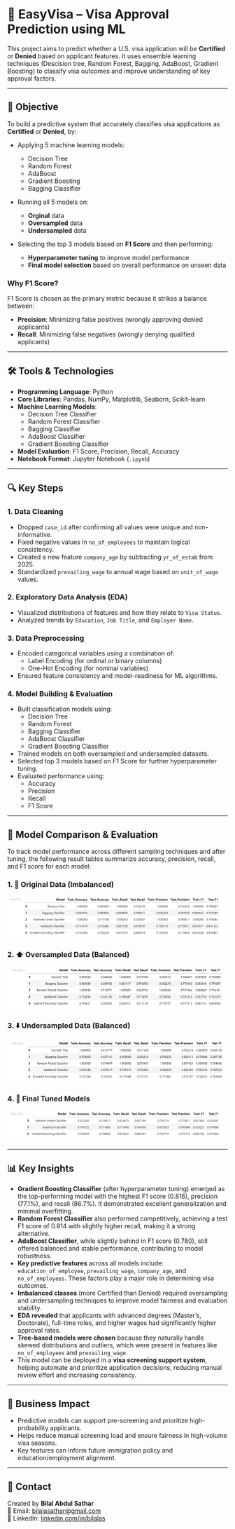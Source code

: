 # 🛂 EasyVisa – Visa Approval Prediction using ML

This project aims to predict whether a U.S. visa application will be **Certified** or **Denied** based on applicant features. It uses ensemble learning techniques (Descision tree, Random Forest, Bagging, AdaBoost, Gradient Boosting) to classify visa outcomes and improve understanding of key approval factors.

---

## 🎯 Objective

To build a predictive system that accurately classifies visa applications as **Certified** or **Denied**, by:

- Applying 5 machine learning models:
  - Decision Tree
  - Random Forest
  - AdaBoost
  - Gradient Boosting
  - Bagging Classifier

- Running all 5 models on:
  - **Orginal** data
  - **Oversampled** data
  - **Undersampled** data

- Selecting the top 3 models based on **F1 Score** and then performing:
  - **Hyperparameter tuning** to improve model performance
  - **Final model selection** based on overall performance on unseen data

### Why F1 Score?
F1 Score is chosen as the primary metric because it strikes a balance between:
- **Precision**: Minimizing false positives (wrongly approving denied applicants)
- **Recall**: Minimizing false negatives (wrongly denying qualified applicants)

---

## 🛠️ Tools & Technologies

- **Programming Language**: Python
- **Core Libraries**: Pandas, NumPy, Matplotlib, Seaborn, Scikit-learn
- **Machine Learning Models**:
  - Decision Tree Classifier
  - Random Forest Classifier
  - Bagging Classifier
  - AdaBoost Classifier
  - Gradient Boosting Classifier
- **Model Evaluation**: F1 Score, Precision, Recall, Accuracy
- **Notebook Format**: Jupyter Notebook (`.ipynb`)

---

## 🔍 Key Steps

### 1. Data Cleaning
- Dropped `case_id` after confirming all values were unique and non-informative.
- Fixed negative values in `no_of_employees` to maintain logical consistency.
- Created a new feature `company_age` by subtracting `yr_of_estab` from 2025.
- Standardized `prevailing_wage` to annual wage based on `unit_of_wage` values.

### 2. Exploratory Data Analysis (EDA)
- Visualized distributions of features and how they relate to `Visa Status`.
- Analyzed trends by `Education`, `Job Title`, and `Employer Name`.

### 3. Data Preprocessing
- Encoded categorical variables using a combination of:
  - Label Encoding (for ordinal or binary columns)
  - One-Hot Encoding (for nominal variables)
- Ensured feature consistency and model-readiness for ML algorithms.

### 4. Model Building & Evaluation
- Built classification models using:
  - Decision Tree
  - Random Forest
  - Bagging Classifier
  - AdaBoost Classifier
  - Gradient Boosting Classifier
- Trained models on both oversampled and undersampled datasets.
- Selected top 3 models based on F1 Score for further hyperparameter tuning.
- Evaluated performance using:
  - Accuracy
  - Precision
  - Recall
  - F1 Score

---

## 📸 Model Comparison & Evaluation

To track model performance across different sampling techniques and after tuning, the following result tables summarize accuracy, precision, recall, and F1 score for each model:

### 1. 🔄 Original Data (Imbalanced)
![Original Data Model Performance](images/orginal_data.PNG)

### 2. ⬆️ Oversampled Data (Balanced)
![Oversampled Data Model Performance](images/oversampled_data.PNG)

### 3. ⬇️ Undersampled Data (Balanced)
![Undersampled Data Model Performance](images/undersampled_data.PNG)

### 4. 🧪 Final Tuned Models
![Tuned Model Performance](images/tuned_models.PNG)

---

## 📊 Key Insights

- **Gradient Boosting Classifier** (after hyperparameter tuning) emerged as the top-performing model with the highest F1 score (0.816), precision (77.1%), and recall (86.7%). It demonstrated excellent generalization and minimal overfitting.
- **Random Forest Classifier** also performed competitively, achieving a test F1 score of 0.814 with slightly higher recall, making it a strong alternative.
- **AdaBoost Classifier**, while slightly behind in F1 score (0.780), still offered balanced and stable performance, contributing to model robustness.
- **Key predictive features** across all models include: `education_of_employee`, `prevailing_wage`, `company_age`, and `no_of_employees`. These factors play a major role in determining visa outcomes.
- **Imbalanced classes** (more Certified than Denied) required oversampling and undersampling techniques to improve model fairness and evaluation stability.
- **EDA revealed** that applicants with advanced degrees (Master’s, Doctorate), full-time roles, and higher wages had significantly higher approval rates.
- **Tree-based models were chosen** because they naturally handle skewed distributions and outliers, which were present in features like `no_of_employees` and `prevailing_wage`.
- This model can be deployed in a **visa screening support system**, helping automate and prioritize application decisions, reducing manual review effort and increasing consistency.

---

## 💼 Business Impact

- Predictive models can support pre-screening and prioritize high-probability applicants.
- Helps reduce manual screening load and ensure fairness in high-volume visa seasons.
- Key features can inform future immigration policy and education/employment alignment.

---

## 🙋 Contact

Created by **Bilal Abdul Sathar**  
📧 Email: [bilalasathar@gmail.com](mailto:bilalasathar@gmail.com)  
🔗 LinkedIn: [linkedin.com/in/bilalas](https://www.linkedin.com/in/bilalas)  

